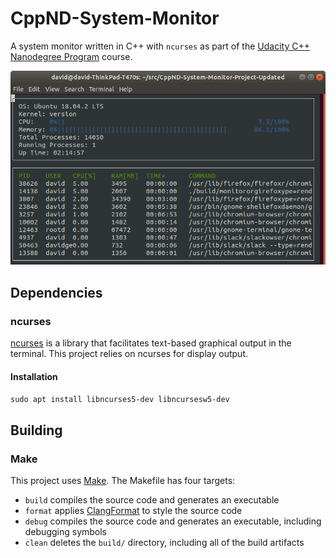 # CppND-System-Monitor

A system monitor written in C++ with `ncurses` as part of the [Udacity C++ Nanodegree Program](https://www.udacity.com/course/c-plus-plus-nanodegree--nd213) course.

![System Monitor](images/monitor.png)

## Dependencies

### ncurses

[ncurses](https://www.gnu.org/software/ncurses/) is a library that facilitates text-based graphical output in the terminal. This project relies on ncurses for display output.

#### Installation

`sudo apt install libncurses5-dev libncursesw5-dev`

## Building

### Make

This project uses [Make](https://www.gnu.org/software/make/). The Makefile has four targets:
* `build` compiles the source code and generates an executable
* `format` applies [ClangFormat](https://clang.llvm.org/docs/ClangFormat.html) to style the source code
* `debug` compiles the source code and generates an executable, including debugging symbols
* `clean` deletes the `build/` directory, including all of the build artifacts